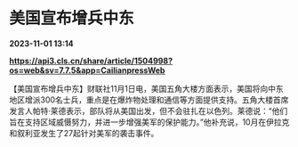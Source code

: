 # 美国宣布增兵中东

**2023-11-01 13:14**

**https://api3.cls.cn/share/article/1504998?os=web&sv=7.7.5&app=CailianpressWeb**

【美国宣布增兵中东】财联社11月1日电，美国五角大楼方面表示，美国将向中东地区增派300名士兵，重点是在爆炸物处理和通信等方面提供支持。五角大楼首席发言人帕特·莱德表示，部队将从美国出发，但不会驻扎在以色列。莱德说：“他们旨在支持区域威慑努力，并进一步增强美军的保护能力。”他补充说，10月在伊拉克和叙利亚发生了27起针对美军的袭击事件。
